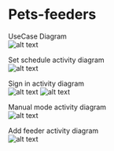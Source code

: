 # Pets-feeders
UseCase Diagram<br>
![alt text](https://sun9-23.userapi.com/impg/M4Ja3J-SDf3YX3WTQp9Vk5bIxXtCU89_cGkUqg/LprfeGFLFd4.jpg?size=923x701&quality=96&proxy=1&sign=fb35c008f67e60a1f7c318cefaa5b23d&type=album)<br>

Set schedule activity diagram<br>
![alt text](https://sun9-52.userapi.com/impg/opR806Dty-wReypnu54YVTGls9hSgLpuDtjhwg/hTTh8EX2yGE.jpg?size=729x770&quality=96&proxy=1&sign=769c5a49c941d85c204010da63b891c3&type=album)<br>

Sign in activity diagram<br>
![alt text](https://sun9-38.userapi.com/impg/0-WGDGRn2d5tivYjdOp1rRqsYfdENK9CCO2trw/EUgcqPb-LfU.jpg?size=772x742&quality=96&proxy=1&sign=0e6e1680d5a4492ec03920ee3cebe52e&type=album)
![alt text](https://sun9-72.userapi.com/impg/qbC262KZ64wtUjGnPAP4lGKI3QrdW5F1yBsn-Q/u_NvJ4Q-TYk.jpg?size=774x457&quality=96&proxy=1&sign=d866ba70f3f1f9c7b84d81d86e9ad806&type=album)<br>

Manual mode activity diagram<br>
![alt text](https://sun9-70.userapi.com/impg/30JhO9W0Ur4YYduFXVLYt4RLBvGhSFcN4xxdNA/YAOQVwp2mlM.jpg?size=755x790&quality=96&proxy=1&sign=f18c657beca4de7fe814235fc4ef4fbb&type=album)<br>

Add feeder activity diagram<br>
![alt text](https://sun9-73.userapi.com/impg/1riJu46FfKMDx_GshEIi6Gqs57m6rrHhDuln5Q/kNKX4eZF1Hg.jpg?size=626x683&quality=96&proxy=1&sign=09b1110824611516620e46cb31bb42e0&type=album)<br>
